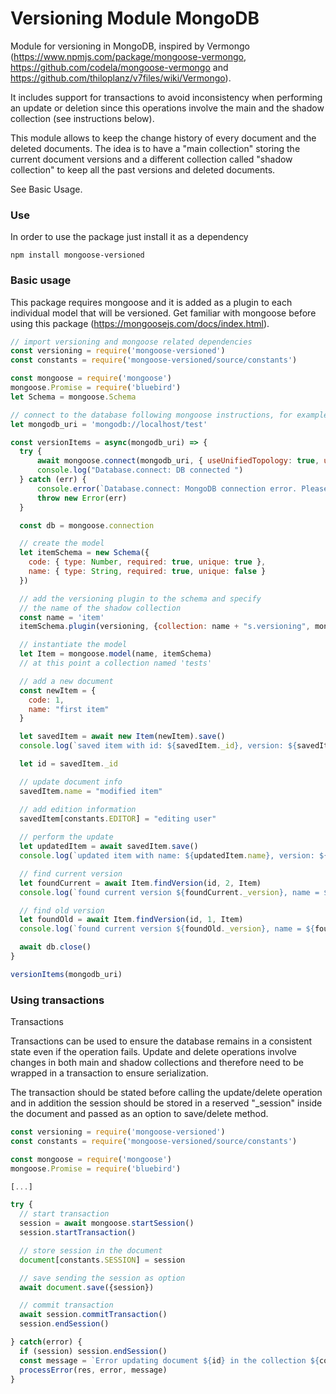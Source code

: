 # Versioning Module MongoDB
Module for versioning in MongoDB, inspired by Vermongo (https://www.npmjs.com/package/mongoose-vermongo, https://github.com/codela/mongoose-vermongo and https://github.com/thiloplanz/v7files/wiki/Vermongo).

It includes support for transactions to avoid inconsistency when performing an update or deletion since this operations involve the main and the shadow collection (see instructions below).

This module allows to keep the change history of every document and the deleted documents. The idea is to have a "main collection" storing the current document versions and a different collection called "shadow collection" to keep all the past versions and deleted documents.

See Basic Usage.

### Use
In order to use the package just install it as a dependency
```
npm install mongoose-versioned
```

### Basic usage
This package requires mongoose and it is added as a plugin to each individual model that will be versioned. Get familiar with mongoose before using this package (https://mongoosejs.com/docs/index.html).

```javascript
// import versioning and mongoose related dependencies
const versioning = require('mongoose-versioned')
const constants = require('mongoose-versioned/source/constants')

const mongoose = require('mongoose')
mongoose.Promise = require('bluebird')
let Schema = mongoose.Schema

// connect to the database following mongoose instructions, for example:
let mongodb_uri = 'mongodb://localhost/test'

const versionItems = async(mongodb_uri) => {
  try {
      await mongoose.connect(mongodb_uri, { useUnifiedTopology: true, useNewUrlParser: true, useFindAndModify: false })
      console.log("Database.connect: DB connected ")
  } catch (err) {
      console.error(`Database.connect: MongoDB connection error. Please make sure MongoDB is running:` + err.message)
      throw new Error(err)
  }

  const db = mongoose.connection

  // create the model
  let itemSchema = new Schema({
    code: { type: Number, required: true, unique: true },
    name: { type: String, required: true, unique: false }
  })

  // add the versioning plugin to the schema and specify
  // the name of the shadow collection
  const name = 'item'
  itemSchema.plugin(versioning, {collection: name + "s.versioning", mongoose})

  // instantiate the model
  let Item = mongoose.model(name, itemSchema)
  // at this point a collection named 'tests'

  // add a new document
  const newItem = {
    code: 1,
    name: "first item"
  }

  let savedItem = await new Item(newItem).save()
  console.log(`saved item with id: ${savedItem._id}, version: ${savedItem._version}`)

  let id = savedItem._id

  // update document info
  savedItem.name = "modified item"

  // add edition information
  savedItem[constants.EDITOR] = "editing user"
  
  // perform the update
  let updatedItem = await savedItem.save()
  console.log(`updated item with name: ${updatedItem.name}, version: ${updatedItem._version}`)

  // find current version
  let foundCurrent = await Item.findVersion(id, 2, Item)
  console.log(`found current version ${foundCurrent._version}, name = ${foundCurrent.name}`)

  // find old version
  let foundOld = await Item.findVersion(id, 1, Item)
  console.log(`found current version ${foundOld._version}, name = ${foundOld.name}`)

  await db.close()
}

versionItems(mongodb_uri)

```

### Using transactions
Transactions

Transactions can be used to ensure the database remains in a consistent state even if the operation fails. Update and delete operations involve changes in both main and shadow collections and therefore need to be wrapped in a transaction to ensure serialization.

The transaction should be stated before calling the update/delete operation and in addition the session should be stored in a reserved "_session" inside the document and passed as an option to save/delete method.

```javascript
const versioning = require('mongoose-versioned')
const constants = require('mongoose-versioned/source/constants')

const mongoose = require('mongoose')
mongoose.Promise = require('bluebird')

[...]

try {
  // start transaction
  session = await mongoose.startSession()
  session.startTransaction()

  // store session in the document
  document[constants.SESSION] = session

  // save sending the session as option
  await document.save({session})

  // commit transaction
  await session.commitTransaction()
  session.endSession()

} catch(error) {
  if (session) session.endSession()
  const message = `Error updating document ${id} in the collection ${collection}.`
  processError(res, error, message)
}

```
